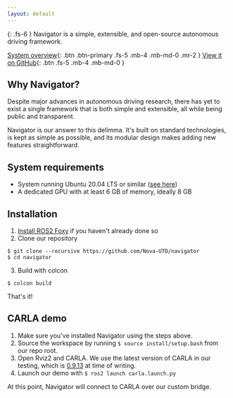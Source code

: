 ```yaml
---
layout: default
---
```


{: .fs-6 }
Navigator is a simple, extensible, and open-source autonomous driving framework.

[System overview](/navigator/system-overview){: .btn .btn-primary .fs-5 .mb-4 .mb-md-0 .mr-2 } [View it on GitHub](https://github.com/nova-utd/navigator){: .btn .fs-5 .mb-4 .mb-md-0 }

## Why Navigator?
Despite major advances in autonomous driving research, there has yet to exist a single framework that is both simple and extensible, all while being public and transparent.

Navigator is our answer to this delimma. It's built on standard technologies, is kept as simple as possible, and its modular design makes adding new features straightforward.

## System requirements
- System running Ubuntu 20.04 LTS or similar ([see here](http://docs.ros.org.ros.informatik.uni-freiburg.de/en/foxy/Installation/Alternatives/Ubuntu-Development-Setup.html#system-requirements))
- A dedicated GPU with at least 6 GB of memory, ideally 8 GB

## Installation
1. [Install ROS2 Foxy](https://docs.ros.org/en/foxy/Installation.html) if you haven't already done so
2. Clone our repository
```
$ git clone --recursive https://github.com/Nova-UTD/navigator
$ cd navigator
```
3.  Build with colcon
```
$ colcon build
```

That's it!

## CARLA demo
1. Make sure you've installed Navigator using the steps above.
2. Source the workspace by running `$ source install/setup.bash` from our repo root.
3. Open Rviz2 and CARLA. We use the latest version of CARLA in our testing, which is [0.9.13](https://github.com/carla-simulator/carla/releases/tag/0.9.13) at time of writing.
4. Launch our demo with `$ ros2 launch carla.launch.py`

At this point, Navigator will connect to CARLA over our custom bridge.